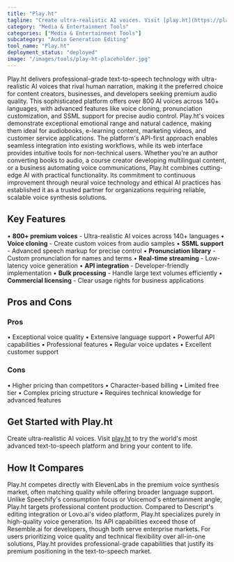 ```yaml
---
title: "Play.ht"
tagline: "Create ultra-realistic AI voices. Visit [play.ht](https://play.ht) to try the world's most advanced text-to-speech platform and bring your content to ..."
category: "Media & Entertainment Tools"
categories: ["Media & Entertainment Tools"]
subcategory: "Audio Generation Editing"
tool_name: "Play.ht"
deployment_status: "deployed"
image: "/images/tools/play-ht-placeholder.jpg"
---
```

Play.ht delivers professional-grade text-to-speech technology with ultra-realistic AI voices that rival human narration, making it the preferred choice for content creators, businesses, and developers seeking premium audio quality. This sophisticated platform offers over 800 AI voices across 140+ languages, with advanced features like voice cloning, pronunciation customization, and SSML support for precise audio control. Play.ht's voices demonstrate exceptional emotional range and natural cadence, making them ideal for audiobooks, e-learning content, marketing videos, and customer service applications. The platform's API-first approach enables seamless integration into existing workflows, while its web interface provides intuitive tools for non-technical users. Whether you're an author converting books to audio, a course creator developing multilingual content, or a business automating voice communications, Play.ht combines cutting-edge AI with practical functionality. Its commitment to continuous improvement through neural voice technology and ethical AI practices has established it as a trusted partner for organizations requiring reliable, scalable voice synthesis solutions.

## Key Features

• **800+ premium voices** - Ultra-realistic AI voices across 140+ languages
• **Voice cloning** - Create custom voices from audio samples
• **SSML support** - Advanced speech markup for precise control
• **Pronunciation library** - Custom pronunciation for names and terms
• **Real-time streaming** - Low-latency voice generation
• **API integration** - Developer-friendly implementation
• **Bulk processing** - Handle large text volumes efficiently
• **Commercial licensing** - Clear usage rights for business applications

## Pros and Cons

### Pros
• Exceptional voice quality
• Extensive language support
• Powerful API capabilities
• Professional features
• Regular voice updates
• Excellent customer support

### Cons
• Higher pricing than competitors
• Character-based billing
• Limited free tier
• Complex pricing structure
• Requires technical knowledge for advanced features

## Get Started with Play.ht

Create ultra-realistic AI voices. Visit [play.ht](https://play.ht) to try the world's most advanced text-to-speech platform and bring your content to life.

## How It Compares

Play.ht competes directly with ElevenLabs in the premium voice synthesis market, often matching quality while offering broader language support. Unlike Speechify's consumption focus or Voicemod's entertainment angle, Play.ht targets professional content production. Compared to Descript's editing integration or Lovo.ai's video platform, Play.ht specializes purely in high-quality voice generation. Its API capabilities exceed those of Resemble.ai for developers, though both serve enterprise markets. For users prioritizing voice quality and technical flexibility over all-in-one solutions, Play.ht provides professional-grade capabilities that justify its premium positioning in the text-to-speech market.